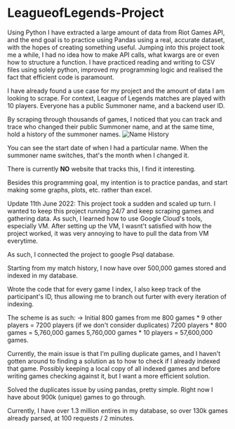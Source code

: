 # LeagueofLegends-Project
Using Python I have extracted a large amount of data from Riot Games API, and the end goal is to practice using Pandas using a real, accurate dataset, with the hopes of creating something useful.
Jumping into this project took me a while, I had no idea how to make API calls, what kwargs are or even how to structure a function.
I have practiced reading and writing to CSV files using solely python, improved my programming logic and realised the fact that efficient code is paramount.

I have already found a use case for my project and the amount of data I am looking to scrape.
For context, League of Legends matches are played with 10 players. Everyone has a public Summoner name, and a backend user ID. 

By scraping through thousands of games, I noticed that you can track and trace who changed their public Summoner name, and at the same time, hold a history of the summoner names.
![Name History](https://user-images.githubusercontent.com/16565764/170566385-819283a2-ff94-4693-827c-b1344e868b6f.png)

You can see the start date of when I had a particular name. When the summoner name switches, that's the month when I changed it.

There is currently **NO** website that tracks this, I find it interesting. 
  
Besides this programming goal, my intention is to practice pandas, and start making some graphs, plots, etc. rather than excel.

Update 11th June 2022:
This project took a sudden and scaled up turn.
I wanted to keep this project running 24/7 and keep scraping games and gathering data.
As such, I learned how to use Google Cloud's tools, especially VM.
After setting up the VM, I wasnt't satisfied with how the project worked, it was very annoying to have to pull the data from VM everytime.

As such, I connected the project to google Psql database.

Starting from my match history, I now have over 500,000 games stored and indexed in my database. 

Wrote the code that for every game I index, I also keep track of the participant's ID, thus allowing me to branch out furter with every iteration of indexing. 

The scheme is as such:
-> Initial 800 games from me
800 games * 9 other players = 7200 players (if we don't consider duplicates)
7200 players * 800 games = 5,760,000 games 
5,760,000 games * 10 players = 57,600,000 games. 

Currently, the main issue is that I'm pulling duplicate games, and I haven't gotten around to finding a solution as to how to check if I already indexed that game. Possibly keeping a local copy of all indexed games and before writing games checking against it, but I want a more efficient solution.


Solved the duplicates issue by using pandas, pretty simple. Right now I have about 900k (unique) games to go through. 

Currently, I have over 1.3 million entires in my database, so over 130k games already parsed, at 100 requests / 2 minutes.

